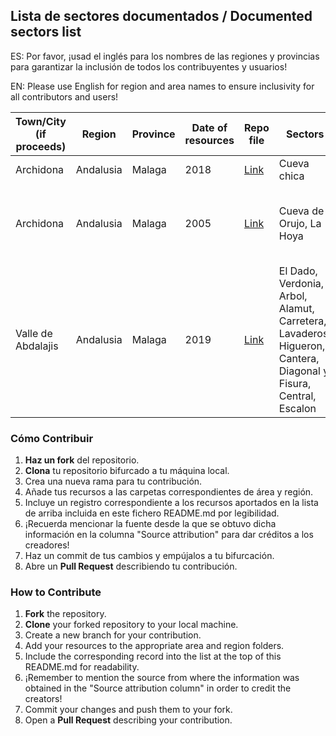 ## Lista de sectores documentados / Documented sectors list

ES: Por favor, ¡usad el inglés para los nombres de las regiones y provincias para garantizar la inclusión de todos los contribuyentes y usuarios!

EN: Please use English for region and area names to ensure inclusivity for all contributors and users!

| Town/City (if proceeds) | Region    | Province | Date of resources | Repo file                                                                 | Sectors                                                                                                        | Source attribution                                                                                                                          |
| ----------------------- | --------- | -------- | ----------------- | ------------------------------------------------------------------------- | -------------------------------------------------------------------------------------------------------------- | ------------------------------------------------------------------------------------------------------------------------------------------- |
| Archidona               | Andalusia | Malaga   | 2018              | [Link](./Spain/Andalusia/Malaga/Archidona/archidona_cueva_chica.png)      | Cueva chica                                                                                                    | [Bernabe Fernandez](https://bernabefernandez.com/sector-cueva-chica/)                                                                       |
| Archidona               | Andalusia | Malaga   | 2005              | [Link](./Spain/Andalusia/Malaga/Archidona/archidona_cueva_orujo-hoya.jpg) | Cueva de Orujo, La Hoya                                                                                        | [Andalucia. Guia de escalada deportiva - Ediciones Desnivel](https://www.desnivel.com/librosdesnivel/andalucia-guia-de-escalada-deportiva/) |
| Valle de Abdalajis      | Andalusia | Malaga   | 2019              | [Link](./Spain/Andalusia/Malaga/Valle%20de%20Abdalajis/guia-escalada.pdf) | El Dado, Verdonia, Arbol, Alamut, Carretera, Lavaderos, Higueron, Cantera, Diagonal y Fisura, Central, Escalon | [Ayuntamiento de Valle de Abdalajis](https://www.valledeabdalajis.es/9508/escalada)                                                         |

### Cómo Contribuir

1. **Haz un fork** del repositorio.
2. **Clona** tu repositorio bifurcado a tu máquina local.
3. Crea una nueva rama para tu contribución.
4. Añade tus recursos a las carpetas correspondientes de área y región.
5. Incluye un registro correspondiente a los recursos aportados en la lista de arriba incluida en este fichero README.md por legibilidad.
6. ¡Recuerda mencionar la fuente desde la que se obtuvo dicha información en la columna "Source attribution" para dar créditos a los creadores!
7. Haz un commit de tus cambios y empújalos a tu bifurcación.
8. Abre un **Pull Request** describiendo tu contribución.

### How to Contribute

1. **Fork** the repository.
2. **Clone** your forked repository to your local machine.
3. Create a new branch for your contribution.
4. Add your resources to the appropriate area and region folders.
5. Include the corresponding record into the list at the top of this README.md for readability.
6. ¡Remember to mention the source from where the information was obtained in the "Source attribution column" in order to credit the creators!
7. Commit your changes and push them to your fork.
8. Open a **Pull Request** describing your contribution.
